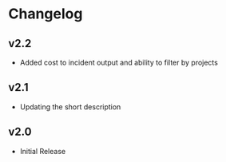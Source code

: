 # Changelog

## v2.2

- Added cost to incident output and ability to filter by projects

## v2.1

- Updating the short description

## v2.0

- Initial Release

